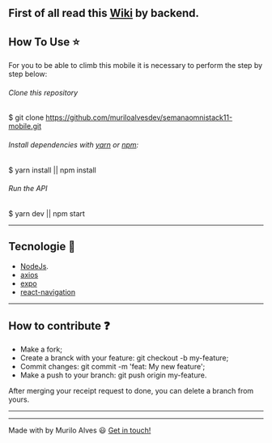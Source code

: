 ## First of all read this [Wiki](https://github.com/muriloalvesdev/semanaomnistack11-backend/wiki) by backend.


## How To Use :star:

For you to be able to climb this mobile it is necessary to perform the step by step below:

###### Clone this repository
$ git clone https://github.com/muriloalvesdev/semanaomnistack11-mobile.git

###### Install dependencies with [yarn](https://classic.yarnpkg.com/pt-BR/docs/install/#mac-stable) or [npm](https://www.npmjs.com/):

$ yarn install || npm install

###### Run the API
$ yarn dev || npm start

______________________________________________________________________________________________________________________________


## Tecnologie :rocket:

- [NodeJs](https://nodejs.org/en/).
- [axios](https://www.npmjs.com/package/axios)
- [expo](https://www.npmjs.com/package/expo)
- [react-navigation](https://www.npmjs.com/package/react-navigation)

______________________________________________________________________________________________________________________________

## How to contribute :question:

- Make a fork;
- Create a branck with your feature: git checkout -b my-feature;
- Commit changes: git commit -m 'feat: My new feature';
- Make a push to your branch: git push origin my-feature.

After merging your receipt request to done, you can delete a branch from yours.

______________________________________________________________________________________________________________________________
______________________________________________________________________________________________________________________________

Made with by Murilo Alves :smiley: [Get in touch!](https://www.linkedin.com/in/murilo-alves-66039a150/)
